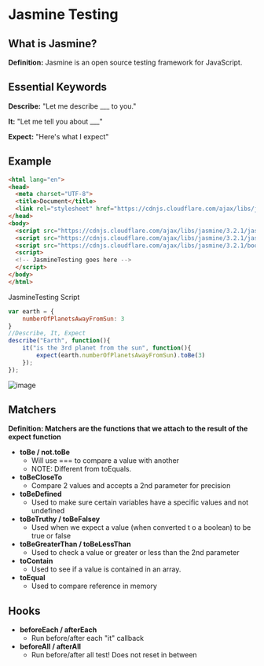 # **Jasmine Testing**

## **What is Jasmine?**

**Definition:** Jasmine is an open source testing framework for JavaScript.

## **Essential Keywords**

**Describe:** "Let me describe ___ to you."

**It:** "Let me tell you about ___"

**Expect:** "Here's what I expect"

## **Example**
```html
<html lang="en">
<head>
  <meta charset="UTF-8">
  <title>Document</title>
  <link rel="stylesheet" href="https://cdnjs.cloudflare.com/ajax/libs/jasmine/3.2.1/jasmine.css">
</head>
<body>
  <script src="https://cdnjs.cloudflare.com/ajax/libs/jasmine/3.2.1/jasmine.js"></script>
  <script src="https://cdnjs.cloudflare.com/ajax/libs/jasmine/3.2.1/jasmine-html.js"></script>
  <script src="https://cdnjs.cloudflare.com/ajax/libs/jasmine/3.2.1/boot.js"></script>
  <script>
  <!-- JasmineTesting goes here -->
  </script>
</body>
</html>
```
JasmineTesting Script
```js
var earth = {
    numberOfPlanetsAwayFromSun: 3
}
//Describe, It, Expect
describe("Earth", function(){
    it("is the 3rd planet from the sun", function(){
        expect(earth.numberOfPlanetsAwayFromSun).toBe(3)
    });
});
```

![image](https://user-images.githubusercontent.com/31965265/45632606-b4a85d80-ba6b-11e8-9395-60a69b5940ac.png)

## **Matchers**

**Definition: Matchers are the functions that we attach to the result of the expect function**

* **toBe / not.toBe**
  * Will use === to compare a value with another
  * NOTE: Different from toEquals.
* **toBeCloseTo**
  * Compare 2 values and accepts a 2nd parameter for precision
* **toBeDefined**
  * Used to make sure certain variables have a specific values and not undefined
* **toBeTruthy / toBeFalsey**
  * Used when we expect a value (when converted t o a boolean) to be true or false
* **toBeGreaterThan / toBeLessThan**
  * Used to check a value or greater or less than the 2nd parameter
* **toContain**
  * Used to see if a value is contained in an array.
* **toEqual**
  * Used to compare reference in memory

## **Hooks**

* **beforeEach / afterEach**
  * Run before/after each "it" callback
* **beforeAll / afterAll**
  * Run before/after all test! Does not reset in between
